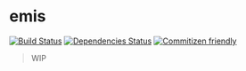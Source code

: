 # emis
[![Build Status](https://travis-ci.org/CodeTanzania/emis.svg?branch=develop)](https://travis-ci.org/CodeTanzania/emis)
[![Dependencies Status](https://david-dm.org/CodeTanzania/emis/status.svg?style=flat-square)](https://david-dm.org/CodeTanzania/emis)
[![Commitizen friendly](https://img.shields.io/badge/commitizen-friendly-brightgreen.svg)](http://commitizen.github.io/cz-cli/)

> WIP

